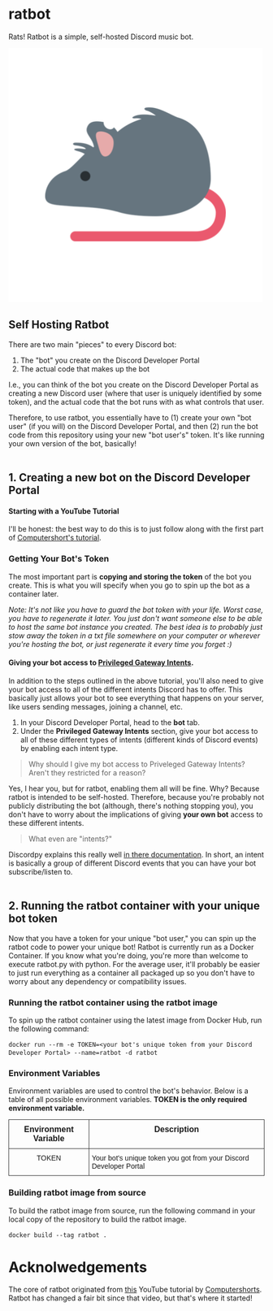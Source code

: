 # ratbot
Rats! Ratbot is a simple, self-hosted Discord music bot.

![Rat](./ratbot.png)

## Self Hosting Ratbot
There are two main "pieces" to every Discord bot:
1. The "bot" you create on the Discord Developer Portal
2. The actual code that makes up the bot

I.e., you can think of the bot you create on the Discord Developer Portal as creating a new Discord user (where
that user is uniquely identified by some token), and the actual code that the bot runs with as what controls that
user.

Therefore, to use ratbot, you essentially have to (1) create your own "bot user" (if you will) on the Discord Developer
Portal, and then (2) run the bot code from this repository using your new "bot user's" token. It's like running
your own version of the bot, basically!
<br></br>

## 1. Creating a new bot on the Discord Developer Portal
#### Starting with a YouTube Tutorial
I'll be honest: the best way to do this is to just follow along with the first part of [Computershort's
tutorial](https://www.youtube.com/watch?v=dRHUW_KnHLs).

### Getting Your Bot's Token
The most important part is **copying and storing
the token** of the bot you create. This is what you will specify when you go to spin up the bot as a container
later.

*Note: It's not like you have to guard the bot token with your life. Worst case, you have to regenerate it later.
You just don't want someone else to be able to host the same bot instance you created. The best idea is to probably
just stow away the token in a txt file somewhere on your computer or wherever you're hosting the bot, or just
regenerate it every time you forget :)*

#### Giving your bot access to [Privileged Gateway Intents](https://autocode.com/discord/threads/what-are-discord-privileged-intents-and-how-do-i-enable-them-tutorial-0c3f9977/).
In addition to the steps outlined in the above tutorial, you'll also need to give your bot access to all of the
different intents Discord has to offer. This basically just allows your bot to see everything that happens on your
server, like users sending messages, joining a channel, etc.
   1. In your Discord Developer Portal, head to the **bot** tab.
   2. Under the **Privileged Gateway Intents** section, give your bot access to all of these different types of
      intents (different kinds of Discord events) by enabling each intent type.

 > Why should I give my bot access to Priveleged Gateway Intents? Aren't they restricted for a reason?
 
 Yes, I hear you, but for ratbot, enabling them all will be fine. Why? Because ratbot is intended to be
 self-hosted. Therefore, because you're probably not publicly distributing the bot (although, there's nothing
 stopping you), you don't have to worry about the implications of giving **your own bot** access to these
 different intents.

 > What even are "intents?"

 Discordpy explains this really well [in there documentation](https://discordpy.readthedocs.io/en/stable/intents.html). In short, an intent is basically a group of different Discord events that you
 can have your bot subscribe/listen to.
 <br></br>

## 2. Running the ratbot container with your unique bot token
Now that you have a token for your unique "bot user," you can spin up the ratbot code to power your unique bot!
Ratbot is currently run as a Docker Container. If you know what you're doing, you're more than welcome to execute
ratbot.py with python. For the average user, it'll probably be easier to just run everything as a container all
packaged up so you don't have to worry about any dependency or compatibility issues.

### Running the ratbot container using the ratbot image
To spin up the ratbot container using the latest image from Docker Hub, run the following command:

    docker run --rm -e TOKEN=<your bot's unique token from your Discord Developer Portal> --name=ratbot -d ratbot

### Environment Variables
Environment variables are used to control the bot's behavior. Below is a table of all possible environment
variables. **TOKEN is the only required environment variable.**

<table style="border-collapse:collapse;border-spacing:0" class="tg"><tbody><tr><td style="border-color:#333333;border-style:solid;border-width:1px;font-family:Arial, sans-serif;font-size:medium;font-weight:bold;overflow:hidden;padding:10px 5px;text-align:center;vertical-align:top;word-break:normal">Environment Variable</td><td style="border-color:#333333;border-style:solid;border-width:1px;font-family:Arial, sans-serif;font-size:medium;font-weight:bold;overflow:hidden;padding:10px 5px;text-align:center;vertical-align:top;word-break:normal">Description</td></tr><tr><td style="border-color:#333333;border-style:solid;border-width:1px;font-family:Arial, sans-serif;font-size:14px;overflow:hidden;padding:10px 5px;text-align:center;vertical-align:top;word-break:normal">TOKEN</td><td style="border-color:#333333;border-style:solid;border-width:1px;font-family:Arial, sans-serif;font-size:14px;overflow:hidden;padding:10px 5px;text-align:left;vertical-align:top;word-break:normal">Your bot's unique token you got from your Discord Developer Portal</td></tr></tbody></table>

### Building ratbot image from source
To build the ratbot image from source, run the following command in your local copy of the repository to build the
ratbot image.

    docker build --tag ratbot .

<!-- # ratbot development environment
To start working on ratbot, use the following steps to set up a development environment.

1. Install python
2. Install all python requirements
   
        pip3 install -r requirements.txt

3. Install Docker -->

# Acknolwedgements
The core of ratbot originated from [this](https://www.youtube.com/watch?v=dRHUW_KnHLs) YouTube tutorial by
[Computershorts](https://www.youtube.com/channel/UC2clDLZK1wXYB5be4b240Hg). Ratbot has changed a fair bit since
that video, but that's where it started!